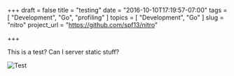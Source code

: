 +++
draft = false
title = "testing"
date = "2016-10-10T17:19:57-07:00"
tags        = [ "Development", "Go", "profiling" ]
topics      = [ "Development", "Go" ]
slug        = "nitro"
project_url = "https://github.com/spf13/nitro"

+++

This is a test? Can I server static stuff?

![Test](/img/headshot.jpg)
